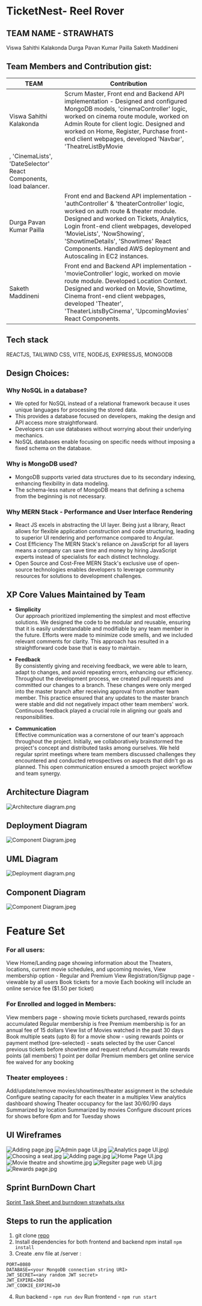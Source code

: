# TicketNest- Reel Rover 

## TEAM NAME - STRAWHATS

Viswa Sahithi Kalakonda
Durga Pavan Kumar Pailla
Saketh Maddineni


## Team Members and Contribution gist:

| TEAM | Contribution |
| --- | --- |
| Viswa Sahithi Kalakonda | Scrum Master, Front end and Backend API implementation - Designed and configured MongoDB models, 'cinemaController' logic, worked on cinema route module, worked on Admin Route for client logic. Designed and worked on Home, Register, Purchase front-end client webpages, developed 'Navbar', 'TheatreListByMovie
, 'CinemaLists', 'DateSelector' React Components, load balancer. |
| Durga Pavan Kumar Pailla | Front end and Backend API implementation - 'authController' & 'theaterController' logic, worked on auth route & theater module. Designed and worked on Tickets, Analytics, Login front-end client webpages, developed 'MovieLists', 'NowShowing', 'ShowtimeDetails', 'Showtimes' React Components. Handled AWS deployment and Autoscaling in EC2 instances. |
| Saketh Maddineni         | Front end and Backend API implementation - 'movieController' logic, worked on movie route module. Developed Location Context. Designed and worked on Movie, Showtime, Cinema front-end client webpages, developed 'Theater', 'TheaterListsByCinema', 'UpcomingMovies' React Components.                                                       |


## Tech stack
REACTJS, TAILWIND CSS, VITE, NODEJS, EXPRESSJS, MONGODB

## Design Choices:

### Why NoSQL in a database?

- We opted for NoSQL instead of a relational framework because it uses unique languages for processing the stored data.
- This provides a database focused on developers, making the design and API access more straightforward.
- Developers can use databases without worrying about their underlying mechanics.
- NoSQL databases enable focusing on specific needs without imposing a fixed schema on the database.
  
### Why is MongoDB used?

- MongoDB supports varied data structures due to its secondary indexing, enhancing flexibility in data modeling.
- The schema-less nature of MongoDB means that defining a schema from the beginning is not necessary.

### Why MERN Stack - Performance and User Interface Rendering

- React JS excels in abstracting the UI layer. Being just a library, React allows for flexible application construction and code structuring, leading to superior UI rendering and            performance compared to Angular.
- Cost Efficiency
  The MERN Stack's reliance on JavaScript for all layers means a company can save time and money by hiring JavaScript experts instead of specialists for each distinct technology.
- Open Source and Cost-Free
  MERN Stack's exclusive use of open-source technologies enables developers to leverage community resources for solutions to development challenges.

## XP Core Values Maintained by Team
- **Simplicity** <br> Our approach prioritized implementing the simplest and most effective solutions. We designed the code to be modular and reusable, ensuring that it is easily understandable and modifiable by any team member in the future. Efforts were made to minimize code smells, and we included relevant comments for clarity. This approach has resulted in a straightforward code base that is easy to maintain.

- **Feedback** <br> By consistently giving and receiving feedback, we were able to learn, adapt to changes, and avoid repeating errors, enhancing our efficiency. Throughout the development process, we created pull requests and committed our changes to a branch. These changes were only merged into the master branch after receiving approval from another team member. This practice ensured that any updates to the master branch were stable and did not negatively impact other team members' work. Continuous feedback played a crucial role in aligning our goals and responsibilities.

- **Communication** <br> Effective communication was a cornerstone of our team's approach throughout the project. Initially, we collaboratively brainstormed the project's concept and distributed tasks among ourselves. We held regular sprint meetings where team members discussed challenges they encountered and conducted retrospectives on aspects that didn't go as planned. This open communication ensured a smooth project workflow and team synergy.

## Architecture Diagram
![Architecture diagram.png](https://github.com/gopinathsjsu/teamproject-strawhats/blob/main/Images/Architecture%20diagram.png)

## Deployment Diagram
![Component Diagram.jpeg](https://github.com/gopinathsjsu/teamproject-strawhats/blob/main/Images/Deployment%20diagram.png)

## UML Diagram
![Deployment diagram.png](https://github.com/gopinathsjsu/teamproject-strawhats/blob/main/Images/UML%20diagram.png)

## Component Diagram
![Component Diagram.jpeg](https://github.com/gopinathsjsu/teamproject-strawhats/blob/main/Images/Component%20Diagram.jpeg)

# Feature Set

### For all users:
View Home/Landing page showing information about the Theaters, locations, current movie schedules, and upcoming movies,
View membership option - Regular and Premium
View Registration/Signup page - viewable by all users
Book tickets for a movie
Each booking will include an online service fee ($1.50 per ticket)


### For Enrolled and logged in Members:
View members page - showing movie tickets purchased, rewards points accumulated
Regular membership is free
Premium membership is for an annual fee of 15 dollars
View list of Movies watched in the past 30 days
Book multiple seats (upto 8) for a movie show - using rewards points or payment method (pre-selected) - seats selected by the user
Cancel previous tickets before showtime and request refund
Accumulate rewards points (all members) 1 point per dollar
Premium members get online service fee waived for any booking


### Theater employees :
Add/update/remove movies/showtimes/theater assignment in the schedule
Configure seating capacity for each theater in a multiplex
View analytics dashboard showing Theater occupancy for the last 30/60/90 days
Summarized by location
Summarized by movies
Configure discount prices for shows before 6pm and for Tuesday shows

## UI Wireframes
![Adding page.jpg](https://github.com/gopinathsjsu/teamproject-strawhats/blob/main/Web%20UI%20Raw%20Designs/Adding%20page.jpg)
![Admin page UI.jpg](https://github.com/gopinathsjsu/teamproject-strawhats/blob/main/Web%20UI%20Raw%20Designs/Admin%20page%20UI.jpg)
![Analytics page UI.jpg](https://github.com/gopinathsjsu/teamproject-strawhats/blob/main/Web%20UI%20Raw%20Designs/Analytics%20page%20UI.jpg))
![Choosing a seat.jpg](https://github.com/gopinathsjsu/teamproject-strawhats/blob/main/Web%20UI%20Raw%20Designs/Choosing%20a%20seat.jpg)
![Adding page.jpg](https://github.com/gopinathsjsu/teamproject-strawhats/blob/main/Web%20UI%20Raw%20Designs/Adding%20page.jpg)
![Home Page UI.jpg](https://github.com/gopinathsjsu/teamproject-strawhats/blob/main/Web%20UI%20Raw%20Designs/Home%20Page%20UI.jpg)
![Movie theatre and showtime.jpg](https://github.com/gopinathsjsu/teamproject-strawhats/blob/main/Web%20UI%20Raw%20Designs/Movie%20theatre%20and%20showtime.jpg)
![Regsiter page web UI.jpg](https://github.com/gopinathsjsu/teamproject-strawhats/blob/main/Web%20UI%20Raw%20Designs/Regsiter%20page%20web%20UI.jpg)
![Rewards page.jpg](https://github.com/gopinathsjsu/teamproject-strawhats/blob/main/Web%20UI%20Raw%20Designs/Rewards%20page.jpg)

## Sprint BurnDown Chart
[Sprint Task Sheet and burndown strawhats.xlsx](https://github.com/gopinathsjsu/teamproject-strawhats/blob/main/Sprint%20Task%20Sheet%20and%20burndown%20strawhats.xlsx)

## Steps to run the application

1. git clone [repo](https://github.com/gopinathsjsu/team-project-ysmp.git)
2. Install dependencies for both frontend and backend npm install ```npm install```
3. Create .env file at /server :
```
PORT=8080
DATABASE=<your MongoDB connection string URI>
JWT_SECRET=<any random JWT secret>
JWT_EXPIRE=30d
JWT_COOKIE_EXPIRE=30
```
4. Run backend - ```npm run dev```
   Run frontend - ```npm run start```
